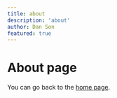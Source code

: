 ```yaml
---
title: about
description: 'about'
author: Dan Son
featured: true
---
```


# About page

You can go back to the [home page](/).
